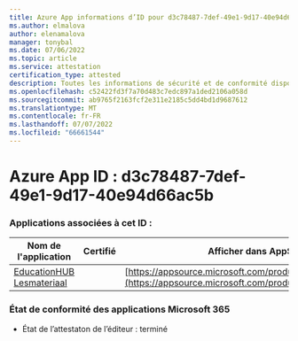 ```yaml
---
title: Azure App informations d’ID pour d3c78487-7def-49e1-9d17-40e94d66ac5b
ms.author: elmalova
author: elenamalova
manager: tonybal
ms.date: 07/06/2022
ms.topic: article
ms.service: attestation
certification_type: attested
description: Toutes les informations de sécurité et de conformité disponibles pour d3c78487-7def-49e1-9d17-40e94d66ac5b.
ms.openlocfilehash: c52422fd3f7a70d483c7edc897a1ded2106a058d
ms.sourcegitcommit: ab9765f2163fcf2e311e2185c5dd4bd1d9687612
ms.translationtype: MT
ms.contentlocale: fr-FR
ms.lasthandoff: 07/07/2022
ms.locfileid: "66661544"
---
```

# <a name="azure-app-id-d3c78487-7def-49e1-9d17-40e94d66ac5b"></a>Azure App ID : d3c78487-7def-49e1-9d17-40e94d66ac5b


### <a name="apps-associated-with-this-id"></a>Applications associées à cet ID :
| **Nom de l'application** | **Certifié** | **Afficher dans AppSource** |
|--------------|---------------|-----------------------|
| [EducationHUB Lesmateriaal](../forward/WA200004326.md) |  | [https://appsource.microsoft.com/product/office/WA200004326](https://appsource.microsoft.com/product/office/WA200004326) |

### <a name="microsoft-365-app-compliance-status"></a>État de conformité des applications Microsoft 365
- État de l’attestaton de l’éditeur : terminé
